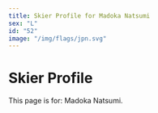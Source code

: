```yaml
---
title: Skier Profile for Madoka Natsumi
sex: "L"
id: "52"
image: "/img/flags/jpn.svg" 
---
```


# Skier Profile

This page is for: Madoka Natsumi.
    